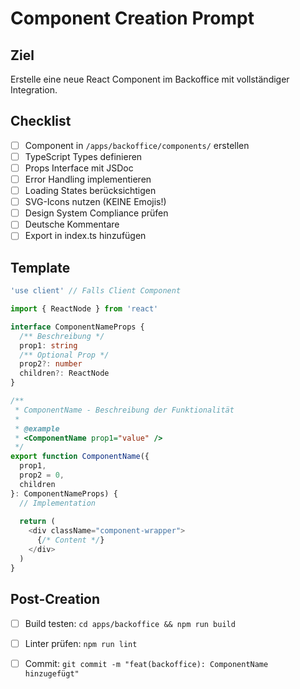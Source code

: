 # Component Creation Prompt

## Ziel
Erstelle eine neue React Component im Backoffice mit vollständiger Integration.

## Checklist
- [ ] Component in `/apps/backoffice/components/` erstellen
- [ ] TypeScript Types definieren
- [ ] Props Interface mit JSDoc
- [ ] Error Handling implementieren
- [ ] Loading States berücksichtigen
- [ ] SVG-Icons nutzen (KEINE Emojis!)
- [ ] Design System Compliance prüfen
- [ ] Deutsche Kommentare
- [ ] Export in index.ts hinzufügen

## Template
```typescript
'use client' // Falls Client Component

import { ReactNode } from 'react'

interface ComponentNameProps {
  /** Beschreibung */
  prop1: string
  /** Optional Prop */
  prop2?: number
  children?: ReactNode
}

/**
 * ComponentName - Beschreibung der Funktionalität
 * 
 * @example
 * <ComponentName prop1="value" />
 */
export function ComponentName({ 
  prop1, 
  prop2 = 0,
  children 
}: ComponentNameProps) {
  // Implementation
  
  return (
    <div className="component-wrapper">
      {/* Content */}
    </div>
  )
}
```

## Post-Creation
- [ ] Build testen: `cd apps/backoffice && npm run build`
- [ ] Linter prüfen: `npm run lint`
- [ ] Commit: `git commit -m "feat(backoffice): ComponentName hinzugefügt"`

